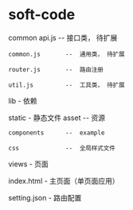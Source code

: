# soft-code

common
    api.js          --  接口类， 待扩展

    common.js       --  通用类， 待扩展

    router.js       --  路由注册

    util.js         --  工具类， 待扩展

lib  -  依赖

static  -  静态文件
    asset           --  资源

    components      --  example
    
    css             --  全局样式文件

views   -   页面

index.html     -     主页面（单页面应用）

setting.json    -     路由配置